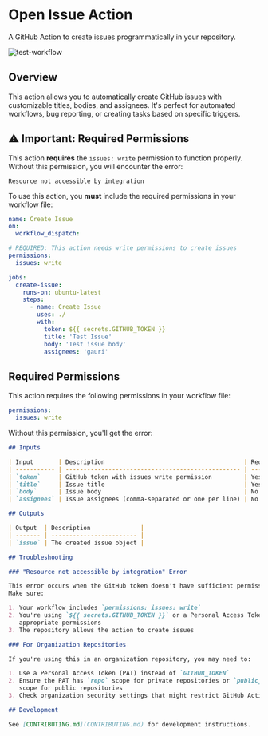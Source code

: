# Open Issue Action

A GitHub Action to create issues programmatically in your repository.

![test-workflow](https://github.com/GauriAgarwal0404/open-issue-action/actions/workflows/ci.yml/badge.svg?event=push&branch=main)

## Overview

This action allows you to automatically create GitHub issues with customizable
titles, bodies, and assignees. It's perfect for automated workflows, bug
reporting, or creating tasks based on specific triggers.

## ⚠️ Important: Required Permissions

This action **requires** the `issues: write` permission to function properly.
Without this permission, you will encounter the error:

```
Resource not accessible by integration
```

To use this action, you **must** include the required permissions in your
workflow file:

```yaml
name: Create Issue
on:
  workflow_dispatch:

# REQUIRED: This action needs write permissions to create issues
permissions:
  issues: write

jobs:
  create-issue:
    runs-on: ubuntu-latest
    steps:
      - name: Create Issue
        uses: ./
        with:
          token: ${{ secrets.GITHUB_TOKEN }}
          title: 'Test Issue'
          body: 'Test issue body'
          assignees: 'gauri'
```

## Required Permissions

This action requires the following permissions in your workflow file:

```yaml
permissions:
  issues: write
```

Without this permission, you'll get the error:

```markdown
## Inputs

| Input       | Description                                       | Required | Default |
| ----------- | ------------------------------------------------- | -------- | ------- |
| `token`     | GitHub token with issues write permission         | Yes      |         |
| `title`     | Issue title                                       | Yes      |         |
| `body`      | Issue body                                        | No       | `''`    |
| `assignees` | Issue assignees (comma-separated or one per line) | No       | `''`    |

## Outputs

| Output  | Description              |
| ------- | ------------------------ |
| `issue` | The created issue object |

## Troubleshooting

### "Resource not accessible by integration" Error

This error occurs when the GitHub token doesn't have sufficient permissions.
Make sure:

1. Your workflow includes `permissions: issues: write`
2. You're using `${{ secrets.GITHUB_TOKEN }}` or a Personal Access Token with
   appropriate permissions
3. The repository allows the action to create issues

### For Organization Repositories

If you're using this in an organization repository, you may need to:

1. Use a Personal Access Token (PAT) instead of `GITHUB_TOKEN`
2. Ensure the PAT has `repo` scope for private repositories or `public_repo`
   scope for public repositories
3. Check organization security settings that might restrict GitHub Actions

## Development

See [CONTRIBUTING.md](CONTRIBUTING.md) for development instructions.
```
